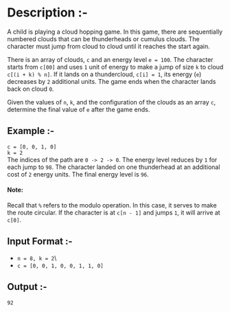 # Description :-
A child is playing a cloud hopping game. In this game, there are sequentially numbered clouds that can be thunderheads or cumulus clouds. The character must jump from cloud to cloud until it reaches the start again.

There is an array of clouds, `c` and an energy level `e = 100`. The character starts from `c[00]` and uses `1` unit of energy to make a jump of size `k` to cloud `c[(i + k) % n]`. If it lands on a thundercloud, `c[i] = 1`, its energy (`e`) decreases by `2` additional units. The game ends when the character lands back on cloud `0`.

Given the values of `n`, `k`, and the configuration of the clouds as an array `c`, determine the final value of `e` after the game ends.

## Example :-
`c = [0, 0, 1, 0]`\
`k = 2`\
The indices of the path are `0 -> 2 -> 0`. The energy level reduces by `1` for each jump to `98`. The character landed on one thunderhead at an additional cost of `2` energy units. The final energy level is `96`.

#### Note:
Recall that `%` refers to the modulo operation. In this case, it serves to make the route circular. If the character is at `c[n - 1]` and jumps `1`, it will arrive at `c[0]`.

## Input Format :-
* `n = 8, k = 2`\
* `c = [0, 0, 1, 0, 0, 1, 1, 0]`

## Output :-
`92`